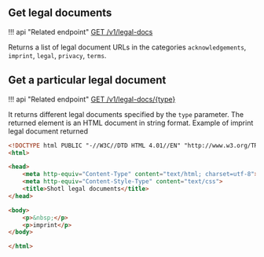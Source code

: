 ## Get legal documents

!!! api "Related endpoint"
[GET /v1/legal-docs](https://app.swaggerhub.com/apis-docs/Shotl-transportation/maas/1.0.0-draft#/Docs/getLegalDocs)

Returns a list of legal document URLs in the categories `acknowledgements`, `imprint`, `legal`, `privacy`, `terms`.

## Get a particular legal document

!!! api "Related endpoint"
[GET /v1/legal-docs/{type}](https://app.swaggerhub.com/apis-docs/Shotl-transportation/maas/1.0.0-draft#/Docs/getLegalDoc)

It returns different legal documents specified by the `type` parameter. The returned element is an HTML document in 
string format. Example of imprint legal document returned

```html
<!DOCTYPE html PUBLIC "-//W3C//DTD HTML 4.01//EN" "http://www.w3.org/TR/html4/strict.dtd">
<html>

<head>
	<meta http-equiv="Content-Type" content="text/html; charset=utf-8">
	<meta http-equiv="Content-Style-Type" content="text/css">
	<title>Shotl legal documents</title>
</head>

<body>
	<p>&nbsp;</p>
	<p>imprint</p>
</body>

</html>
```